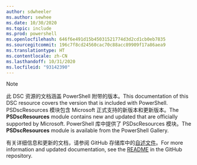 ```yaml
---
author: sdwheeler
ms.author: sewhee
ms.date: 10/30/2020
ms.topic: include
ms.prod: powershell
ms.openlocfilehash: 646f6e491d15b45031521774d3d2cd1cb0eb7835
ms.sourcegitcommit: 196c7f8cd24560cac70c88acc89909f17a86aea9
ms.translationtype: HT
ms.contentlocale: zh-CN
ms.lasthandoff: 10/31/2020
ms.locfileid: "93142390"
---
```

> [!NOTE]
> <span data-ttu-id="fb7f0-101">此 DSC 资源的文档涵盖 PowerShell 附带的版本。</span><span class="sxs-lookup"><span data-stu-id="fb7f0-101">This documentation of this DSC resource covers the version that is included with PowerShell.</span></span> <span data-ttu-id="fb7f0-102">PSDscResources 模块包含 Microsoft 正式支持的新版本和更新版本。</span><span class="sxs-lookup"><span data-stu-id="fb7f0-102">The **PSDscResources** module contains new and updated that are officially supported by Microsoft.</span></span>
> <span data-ttu-id="fb7f0-103">PowerShell 库中提供了 PSDscResources 模块。</span><span class="sxs-lookup"><span data-stu-id="fb7f0-103">The **PSDscResources** module is available from the PowerShell Gallery.</span></span>
>
> <span data-ttu-id="fb7f0-104">有关详细信息和更新的文档，请参阅 GitHub 存储库中的[自述文件](https://github.com/PowerShell/PSDscResources/blob/dev/README.md)。</span><span class="sxs-lookup"><span data-stu-id="fb7f0-104">For more information and updated documentation, see the [README](https://github.com/PowerShell/PSDscResources/blob/dev/README.md) in the GitHub repository.</span></span>
